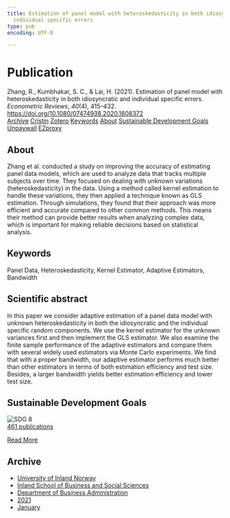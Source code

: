 ```yaml
---
title: Estimation of panel model with heteroskedasticity in both idiosyncratic and
  individual specific errors
type: pub
encoding: UTF-8

---
```

<h1>Publication</h1>
<article id="csl-bib-container-FXAWRKAV" class="csl-bib-container">
  <div class="csl-bib-body"> <div class="csl-entry">Zhang, R., Kumbhakar, S. C., &#38; Lai, H. (2021). Estimation of panel model with heteroskedasticity in both idiosyncratic and individual specific errors. <i>Econometric Reviews</i>, <i>40</i>(4), 415–432. <a href="https://doi.org/10.1080/07474938.2020.1808372">https://doi.org/10.1080/07474938.2020.1808372</a></div> </div>
  <div class="csl-bib-buttons">
    <a href="#taxonomy-article-FXAWRKAV" alt="archive" class="csl-bib-button">Archive</a>
    <a href="https://app.cristin.no/results/show.jsf?id=1872029" alt="Cristin" class="csl-bib-button">Cristin</a>
    <a href="http://zotero.org/groups/5881554/items/FXAWRKAV" alt="Zotero" class="csl-bib-button">Zotero</a>
    <a href="#keywords-article-FXAWRKAV" alt="keywords" class="csl-bib-button">Keywords</a>
    <a href="#about-article-FXAWRKAV" alt="about_pub" class="csl-bib-button">About</a>
    <a href="#sdg-article-FXAWRKAV" alt="sdg" class="csl-bib-button">Sustainable Development Goals</a>
    <a href="https://doi.org/10.1080/07474938.2020.1808372" alt="Unpaywall" class="csl-bib-button">Unpaywall</a>
    <a href="https://doi.org/10.1080/07474938.2020.1808372" alt="EZproxy" class="csl-bib-button">EZproxy</a>
  </div>
  <div id="csl-bib-meta-container-FXAWRKAV"></div>
</article>
<div id="csl-bib-meta-FXAWRKAV" class="csl-bib-meta">
  <article id="about-article-FXAWRKAV" class="about_pub-article">
    <h1>About</h1>
    Zhang et al. conducted a study on improving the accuracy of estimating panel data models, which are used to analyze data that tracks multiple subjects over time. They focused on dealing with unknown variations (heteroskedasticity) in the data. Using a method called kernel estimation to handle these variations, they then applied a technique known as GLS estimation. Through simulations, they found that their approach was more efficient and accurate compared to other common methods. This means their method can provide better results when analyzing complex data, which is important for making reliable decisions based on statistical analysis.
  </article>
  <article id="keywords-article-FXAWRKAV" class="keywords-article">
    <h1>Keywords</h1>
    Panel Data, Heteroskedasticity, Kernel Estimator, Adaptive Estimators, Bandwidth
  </article>
  <article id="abstract-article-FXAWRKAV" class="abstract-article">
    <h1>Scientific abstract</h1>
    In this paper we consider adaptive estimation of a panel data model with unknown heteroskedasticity in both the idiosyncratic and the individual specific random components. We use the kernel estimator for the unknown variances first and then implement the GLS estimator. We also examine the finite sample performance of the adaptive estimators and compare them with several widely used estimators via Monte Carlo experiments. We find that with a proper bandwidth, our adaptive estimator performs much better than other estimators in terms of both estimation efficiency and test size. Besides, a larger bandwidth yields better estimation efficiency and lower test size.
  </article>
  <article id="sdg-article-FXAWRKAV" class="sdg-article">
    <h1>Sustainable Development Goals</h1>
    <div class="sdg-container"><div id="sdg8" class="sdg">
        <img src="{{< params subfolder >}}images/sdg/sdg08_en.png" class="image" alt="SDG 8">
        <div class="sdg-overlay">
          <a href="/en/archive/?key=?sdg=8#archive" class="sdg-publication-count"><span>461</span> publications</a>
          <p><a href="https://sdgs.un.org/goals/goal8" class="sdg-read-more">Read More</a></p>
        </div>
      </div></div>
  </article>
  <article id="taxonomy-article-FXAWRKAV" class="taxonomy-article">
    <h1>Archive</h1>
    <ul>
      <li>
        <a href="/en/archive/?key=3DCRN523">University of Inland Norway</a>
      </li>
      <li>
        <a href="/en/archive/?key=DU8Q9LN9">Inland School of Business and Social Sciences</a>
      </li>
      <li>
        <a href="/en/archive/?key=3IQA89I8">Department of Business Administration</a>
      </li>
      <li>
        <a href="/en/archive/?key=39DV3H9E">2021</a>
      </li>
      <li>
        <a href="/en/archive/?key=UV94D3EI">January</a>
      </li>
    </ul>
  </article>
</div>
